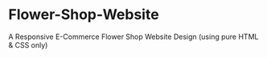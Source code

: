 # Flower-Shop-Website
A Responsive E-Commerce Flower Shop Website Design (using pure HTML &amp; CSS only)
